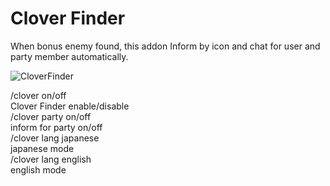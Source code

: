 # Clover Finder
When bonus enemy found, this addon Inform by icon and chat for user and party member automatically.

![CloverFinder](http://i.imgur.com/vwALdNM.jpg "こんな感じ")

/clover on/off  
Clover Finder enable/disable  
/clover party on/off  
inform for party on/off  
/clover lang japanese  
japanese mode  
/clover lang english  
english mode

